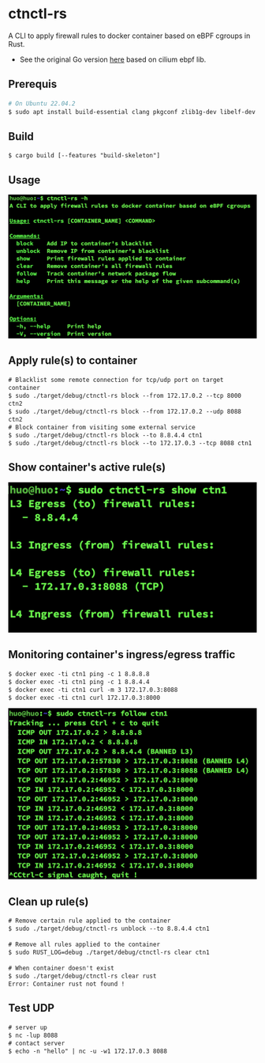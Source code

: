 # ctnctl-rs
A CLI to apply firewall rules to docker container based on eBPF cgroups in Rust. 
- See the original Go version [here](https://github.com/ZhengjunHUO/ctnctl) based on cilium ebpf lib.

## Prerequis
```sh
# On Ubuntu 22.04.2
$ sudo apt install build-essential clang pkgconf zlib1g-dev libelf-dev libbpfcc libbpfcc-dev libbpf-dev llvm-dev systemtap-sdt-dev gcc-multilib
```
## Build
```
$ cargo build [--features "build-skeleton"]
```

## Usage
![usage](./docs/01_help.png)

## Apply rule(s) to container
```
# Blacklist some remote connection for tcp/udp port on target container
$ sudo ./target/debug/ctnctl-rs block --from 172.17.0.2 --tcp 8000 ctn2
$ sudo ./target/debug/ctnctl-rs block --from 172.17.0.2 --udp 8088 ctn2
# Block container from visiting some external service
$ sudo ./target/debug/ctnctl-rs block --to 8.8.4.4 ctn1
$ sudo ./target/debug/ctnctl-rs block --to 172.17.0.3 --tcp 8088 ctn1
```

## Show container's active rule(s)
![show](./docs/02_show.png)

## Monitoring container's ingress/egress traffic
```
$ docker exec -ti ctn1 ping -c 1 8.8.8.8
$ docker exec -ti ctn1 ping -c 1 8.8.4.4
$ docker exec -ti ctn1 curl -m 3 172.17.0.3:8088
$ docker exec -ti ctn1 curl 172.17.0.3:8000
```
![follow](./docs/03_follow.png)

## Clean up rule(s)
```
# Remove certain rule applied to the container
$ sudo ./target/debug/ctnctl-rs unblock --to 8.8.4.4 ctn1

# Remove all rules applied to the container
$ sudo RUST_LOG=debug ./target/debug/ctnctl-rs clear ctn1

# When container doesn't exist
$ sudo ./target/debug/ctnctl-rs clear rust
Error: Container rust not found !
```

## Test UDP
```
# server up
$ nc -lup 8088
# contact server
$ echo -n "hello" | nc -u -w1 172.17.0.3 8088
```
